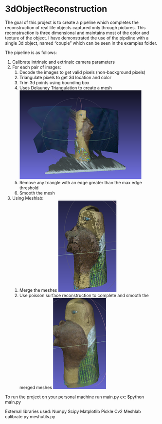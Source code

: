 # 3dObjectReconstruction
The goal of this project is to create a pipeline which completes the reconstruction of real life objects captured only through pictures. This reconstruction is three dimensional and maintains most of the color and texture of the object. I have demonstrated the use of the pipeline with a single 3d object, named “couple” which can be seen in the examples folder.

The pipeline is as follows:


1. Calibrate intrinsic and extrinsic camera parameters
1. For each pair of images:
    1. Decode the images to get valid pixels (non-background pixels)
    1. Triangulate pixels to get 3d location and color
    1. Trim 3d points using bounding box
    1. Uses Delauney Triangulation to create a mesh
    ![Alt text](Examples/images/no_bb.png?raw=true "Title")
    1. Remove any triangle with an edge greater than the max edge threshold
    1. Smooth the mesh
1. Using Meshlab:
    1. Merge the meshes
    ![Alt text](Examples/images/merged_back.png?raw=true "Title")
    1. Use poisson surface reconstruction to complete and smooth the merged meshes
    ![Alt text](Examples/images/final_back.png?raw=true "Title")

To run the project on your personal machine run main.py
ex: $python main.py

External libraries used:
Numpy
Scipy
Matplotlib
Pickle
Cv2
Meshlab
calibrate.py
meshutils.py
